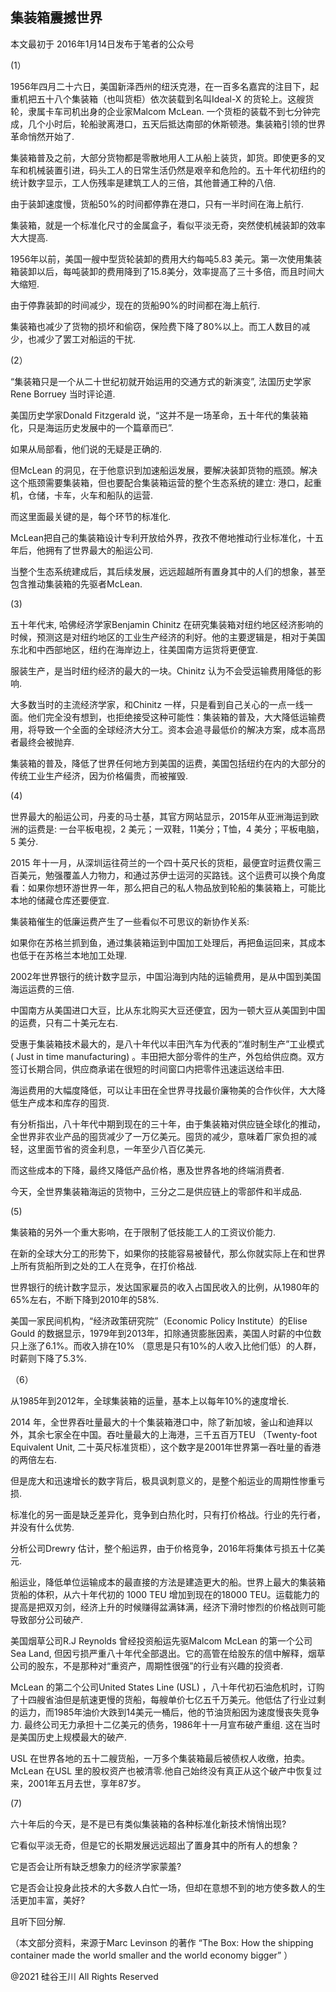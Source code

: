 ## 集装箱震撼世界

本文最初于 2016年1月14日发布于笔者的公众号

(1）

1956年四月二十六日，美国新泽西州的纽沃克港，在一百多名嘉宾的注目下，起重机把五十八个集装箱（也叫货柜）依次装载到名叫Ideal-X
的货轮上。这艘货轮，隶属卡车司机出身的企业家Malcom McLean. 一个货柜的装载不到七分钟完成，几个小时后，轮船驶离港口，五天后抵达南部的休斯顿港。集装箱引领的世界革命悄然开始了.

集装箱普及之前，大部分货物都是零散地用人工从船上装货，卸货。即使更多的叉车和机械装置引进，码头工人的日常生活仍然是艰辛和危险的。五十年代初纽约的统计数字显示，工人伤残率是建筑工人的三倍，其他普通工种的八倍.

由于装卸速度慢，货船50%的时间都停靠在港口，只有一半时间在海上航行.

集装箱，就是一个标准化尺寸的金属盒子，看似平淡无奇，突然使机械装卸的效率大大提高.

1956年以前，美国一艘中型货轮装卸的费用大约每吨5.83 美元。第一次使用集装箱装卸以后，每吨装卸的费用降到了15.8美分，效率提高了三十多倍，而且时间大大缩短.

由于停靠装卸的时间减少，现在的货船90%的时间都在海上航行.

集装箱也减少了货物的损坏和偷窃，保险费下降了80%以上。而工人数目的减少，也减少了罢工对船运的干扰.

(2）

“集装箱只是一个从二十世纪初就开始运用的交通方式的新演变”, 法国历史学家Rene Borruey 当时评论道.

美国历史学家Donald Fitzgerald 说，“这并不是一场革命，五十年代的集装箱化，只是海运历史发展中的一个篇章而已”.

如果从局部看，他们说的无疑是正确的.

但McLean
的洞见，在于他意识到加速船运发展，要解决装卸货物的瓶颈。解决这个瓶颈需要集装箱，但也要配合集装箱运营的整个生态系统的建立:
港口，起重机，仓储，卡车，火车和船队的运营.

而这里面最关键的是，每个环节的标准化.

McLean把自己的集装箱设计专利开放给外界，孜孜不倦地推动行业标准化，十五年后，他拥有了世界最大的船运公司.

当整个生态系统建成后，其后续发展，远远超越所有置身其中的人们的想象，甚至包含推动集装箱的先驱者McLean.

(3)

五十年代末, 哈佛经济学家Benjamin Chinitz
在研究集装箱对纽约地区经济影响的时候，预测这是对纽约地区的工业生产经济的利好。他的主要逻辑是，相对于美国东北和中西部地区，纽约在海岸边上，往美国南方运货将更便宜.

服装生产，是当时纽约经济的最大的一块。Chinitz 认为不会受运输费用降低的影响.

大多数当时的主流经济学家，和Chinitz
一样，只是看到自己关心的一点一线一面。他们完全没有想到，也拒绝接受这种可能性：集装箱的普及，大大降低运输费用，将导致一个全面的全球经济大分工。资本会追寻最低价的解决方案，成本高昂者最终会被抛弃.

集装箱的普及，降低了世界任何地方到美国的运费，美国包括纽约在内的大部分的传统工业生产经济，因为价格偏贵，而被摧毁.

(4)

世界最大的船运公司，丹麦的马士基，其官方网站显示，2015年从亚洲海运到欧洲的运费是: 一台平板电视，2 美元；一双鞋，11美分；T恤，4
美分；平板电脑，5 美分.

2015
年十一月，从深圳运往荷兰的一个四十英尺长的货柜，最便宜时运费仅需三百美元，勉强覆盖人力物力，和通过苏伊士运河的买路钱。这个运费可以换个角度看：如果你想环游世界一年，那么把自己的私人物品放到轮船的集装箱上，可能比本地的储藏仓库还要便宜.

集装箱催生的低廉运费产生了一些看似不可思议的新协作关系:

如果你在苏格兰抓到鱼，通过集装箱运到中国加工处理后，再把鱼运回来，其成本也低于在苏格兰本地加工处理.

2002年世界银行的统计数字显示，中国沿海到内陆的运输费用，是从中国到美国海运运费的三倍.

中国南方从美国进口大豆，比从东北购买大豆还便宜，因为一顿大豆从美国到中国的运费，只有二十美元左右.

受惠于集装箱技术最大的，是八十年代以丰田汽车为代表的“准时制生产”工业模式 ( Just in time manufacturing)
。丰田把大部分零件的生产，外包给供应商。双方签订长期合同，供应商承诺在很短的时间窗口内把零件迅速运送给丰田.

海运费用的大幅度降低，可以让丰田在全世界寻找最价廉物美的合作伙伴，大大降低生产成本和库存的囤货.

有分析指出，八十年代中期到现在的三十年，由于集装箱对供应链全球化的推动，全世界非农业产品的囤货减少了一万亿美元。囤货的减少，意味着厂家负担的减轻，这里面节省的资金利息，一年至少八百亿美元.

而这些成本的下降，最终又降低产品价格，惠及世界各地的终端消费者.

今天，全世界集装箱海运的货物中，三分之二是供应链上的零部件和半成品.

(5)

集装箱的另外一个重大影响，在于限制了低技能工人的工资议价能力.

在新的全球大分工的形势下，如果你的技能容易被替代，那么你就实际上在和世界上所有货船所到之处的工人在竞争，在打价格战.

世界银行的统计数字显示，发达国家雇员的收入占国民收入的比例，从1980年的 65%左右，不断下降到2010年的58%.

美国一家民间机构，“经济政策研究院”（Economic Policy Institute）的Elise Gould
的数据显示，1979年到2013年，扣除通货膨胀因素，美国人时薪的中位数只上涨了6.1%。而收入排在10%
（意思是只有10%的人收入比他们低）的人群，时薪则下降了5.3%.

（6）

从1985年到2012年，全球集装箱的运量，基本上以每年10%的速度增长.

2014 年，全世界吞吐量最大的十个集装箱港口中，除了新加坡，釜山和迪拜以外，其余七家全在中国。吞吐量最大的上海港，三千五百万TEU
（Twenty-foot Equivalent Unit, 二十英尺标准货柜），这个数字是2001年世界第一吞吐量的香港的两倍左右.

但是庞大和迅速增长的数字背后，极具讽刺意义的，是整个船运业的周期性惨重亏损.

标准化的另一面是缺乏差异化，竞争到白热化时，只有打价格战。行业的先行者，并没有什么优势.

分析公司Drewry 估计，整个船运界，由于价格竞争，2016年将集体亏损五十亿美元.

船运业，降低单位运输成本的最直接的方法是建造更大的船。世界上最大的集装箱货船的体积，从六十年代初的 1000 TEU 增加到现在的18000
TEU。运载能力的提高是把双刃剑，经济上升的时候赚得盆满钵满，经济下滑时惨烈的价格战则可能导致部分公司破产.

美国烟草公司R.J Reynolds 曾经投资船运先驱Malcom McLean 的第一个公司Sea Land,
但因亏损严重八十年代全部退出。它的高管在给股东的信中解释，烟草公司的股东，不是那种对“重资产，周期性很强”的行业有兴趣的投资者.

McLean 的第二个公司United States Line (USL)
，八十年代初石油危机时，订购了十四艘省油但是航速更慢的货船，每艘单价七亿五千万美元。他低估了行业过剩的运力，而1985年油价大跌到14美元一桶后，他的节油货船因为速度慢丧失竞争力.
最终公司无力承担十二亿美元的债务，1986年十一月宣布破产重组. 这在当时是美国历史上规模最大的破产.

USL 在世界各地的五十二艘货船，一万多个集装箱最后被债权人收缴，拍卖。McLean 在USL
里的股权资产也被清零.他自己始终没有真正从这个破产中恢复过来，2001年五月去世，享年87岁。

(7)

六十年后的今天，是不是已有类似集装箱的各种标准化新技术悄悄出现?

它看似平淡无奇，但是它的长期发展远远超出了置身其中的所有人的想象？

它是否会让所有缺乏想象力的经济学家蒙羞?

它是否会让投身此技术的大多数人白忙一场，但却在意想不到的地方使多数人的生活更加丰富，美好?

且听下回分解.

（本文部分资料，来源于Marc Levinson 的著作 “The Box: How the shipping container made the world smaller and the world
economy bigger” ）

@2021 硅谷王川 All Rights Reserved

